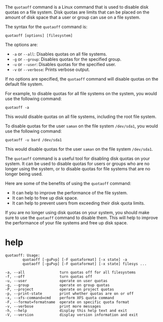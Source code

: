 The `quotaoff` command is a Linux command that is used to disable disk quotas on a file system. Disk quotas are limits that can be placed on the amount of disk space that a user or group can use on a file system.

The syntax for the `quotaoff` command is:

```
quotaoff [options] [filesystem]
```

The options are:

* `-a` or `--all`: Disables quotas on all file systems.
* `-g` or `--group`: Disables quotas for the specified group.
* `-u` or `--user`: Disables quotas for the specified user.
* `-v` or `--verbose`: Prints verbose output.

If no options are specified, the `quotaoff` command will disable quotas on the default file system.

For example, to disable quotas for all file systems on the system, you would use the following command:

```
quotaoff -a
```

This would disable quotas on all file systems, including the root file system.

To disable quotas for the user `saman` on the file system `/dev/sda1`, you would use the following command:

```
quotaoff -u bard /dev/sda1
```

This would disable quotas for the user `saman` on the file system `/dev/sda1`.

The `quotaoff` command is a useful tool for disabling disk quotas on your system. It can be used to disable quotas for users or groups who are no longer using the system, or to disable quotas for file systems that are no longer being used.

Here are some of the benefits of using the `quotaoff` command:

* It can help to improve the performance of the file system.
* It can help to free up disk space.
* It can help to prevent users from exceeding their disk quota limits.

If you are no longer using disk quotas on your system, you should make sure to use the `quotaoff` command to disable them. This will help to improve the performance of your file systems and free up disk space.




# help 

```
quotaoff: Usage:
        quotaoff [-guPvp] [-F quotaformat] [-x state] -a
        quotaoff [-guPvp] [-F quotaformat] [-x state] filesys ...

-a, --all                turn quotas off for all filesystems
-f, --off                turn quotas off
-u, --user               operate on user quotas
-g, --group              operate on group quotas
-P, --project            operate on project quotas
-p, --print-state        print whether quotas are on or off
-x, --xfs-command=cmd    perform XFS quota command
-F, --format=formatname  operate on specific quota format
-v, --verbose            print more messages
-h, --help               display this help text and exit
-V, --version            display version information and exit

```
